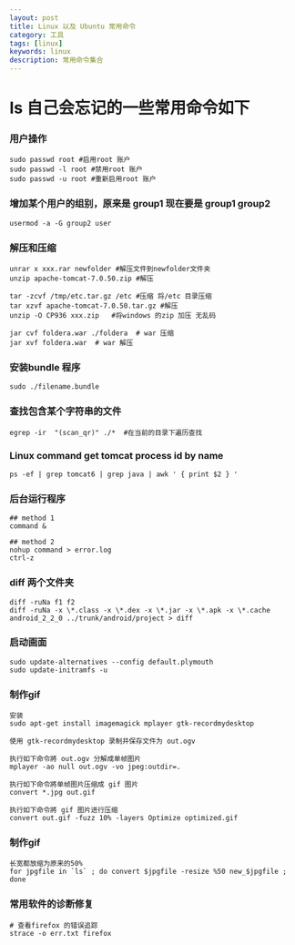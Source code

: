 ```yaml
---
layout: post
title: Linux 以及 Ubuntu 常用命令 
category: 工具 
tags: [linux]
keywords: linux
description: 常用命令集合 
---
```

# ls 自己会忘记的一些常用命令如下

### 用户操作

    sudo passwd root #启用root 账户
    sudo passwd -l root #禁用root 账户
    sudo passwd -u root #重新启用root 账户

### 增加某个用户的组别，原来是 group1 现在要是 group1 group2

    usermod -a -G group2 user

### 解压和压缩

    unrar x xxx.rar newfolder #解压文件到newfolder文件夹
    unzip apache-tomcat-7.0.50.zip #解压

    tar -zcvf /tmp/etc.tar.gz /etc #压缩 将/etc 目录压缩
    tar xzvf apache-tomcat-7.0.50.tar.gz #解压
    unzip -O CP936 xxx.zip   #将windows 的zip 加压 无乱码

    jar cvf foldera.war ./foldera  # war 压缩
    jar xvf foldera.war  # war 解压

### 安装bundle 程序

    sudo ./filename.bundle 

### 查找包含某个字符串的文件
 
    egrep -ir  "(scan_qr)" ./*  #在当前的目录下遍历查找
 
### Linux command get tomcat process id by name

    ps -ef | grep tomcat6 | grep java | awk ' { print $2 } '
    
### 后台运行程序

    ## method 1
    command &

    ## method 2
    nohup command > error.log
    ctrl-z

### diff 两个文件夹

    diff -ruNa f1 f2
    diff -ruNa -x \*.class -x \*.dex -x \*.jar -x \*.apk -x \*.cache android_2_2_0 ../trunk/android/project > diff
    
### 启动画面

    sudo update-alternatives --config default.plymouth
    sudo update-initramfs -u 

### 制作gif


    安装 
    sudo apt-get install imagemagick mplayer gtk-recordmydesktop

    使用 gtk-recordmydesktop 录制并保存文件为 out.ogv

    执行如下命令將 out.ogv 分解成单帧图片 
    mplayer -ao null out.ogv -vo jpeg:outdir=.

    执行如下命令將单帧图片压缩成 gif 图片 
    convert *.jpg out.gif

    执行如下命令將 gif 图片进行压缩 
    convert out.gif -fuzz 10% -layers Optimize optimized.gif
    

### 制作gif

    长宽都放缩为原来的50%
    for jpgfile in `ls` ; do convert $jpgfile -resize %50 new_$jpgfile ; done

### 常用软件的诊断修复

    # 查看firefox 的错误追踪
    strace -o err.txt firefox 
